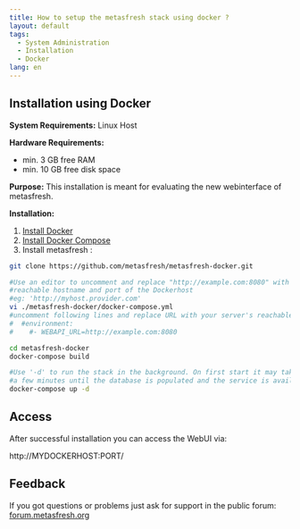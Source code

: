 ```yaml
---
title: How to setup the metasfresh stack using docker ?
layout: default
tags:
  - System Administration
  - Installation
  - Docker
lang: en
---
```


## Installation using Docker

**System Requirements:** Linux Host

**Hardware Requirements:**
* min. 3 GB free RAM
* min. 10 GB free disk space


**Purpose:** This installation is meant for evaluating the new webinterface of metasfresh.


**Installation:**
1. [Install Docker](https://docs.docker.com/engine/installation/)
1. [Install Docker Compose](https://docs.docker.com/compose/install/)
1. Install metasfresh :

```bash
git clone https://github.com/metasfresh/metasfresh-docker.git

#Use an editor to uncomment and replace "http://example.com:8080" with externally
#reachable hostname and port of the Dockerhost
#eg: 'http://myhost.provider.com'
vi ./metasfresh-docker/docker-compose.yml
#uncomment following lines and replace URL with your server's reachable URL:
#  #environment:
#    #- WEBAPI_URL=http://example.com:8080

cd metasfresh-docker
docker-compose build

#Use '-d' to run the stack in the background. On first start it may take
#a few minutes until the database is populated and the service is available
docker-compose up -d
```

## Access

After successful installation you can access the WebUI via:

http://MYDOCKERHOST:PORT/


## Feedback

If you got questions or problems just ask for support in the public forum: [forum.metasfresh.org](http://forum.metasfresh.org)
